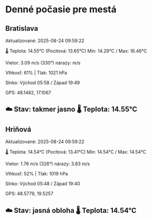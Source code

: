 ﻿# Denné počasie pre mestá

## Bratislava
Aktualizované: 2025-08-24 09:59:22

🌡️ Teplota: 14.55°C 
(Pocitová: 13.65°C)
Min: 14.29°C / Max: 16.46°C

Vietor: 3.09 m/s    (330°) 
nárazy:  m/s

Vlhkosť: 61% | Tlak: 1021 hPa

Slnko: Východ 05:58 / Západ 19:49

GPS: 48.1482, 17.1067

☁️ Stav: takmer jasno        🌡️ Teplota: 14.55°C
---

## Hriňová
Aktualizované: 2025-08-24 09:59:22

🌡️ Teplota: 14.54°C 
(Pocitová: 13.41°C)
Min: 14.54°C / Max: 14.54°C

Vietor: 1.76 m/s (326°)
nárazy: 3.83 m/s

Vlhkosť: 52% | Tlak: 1019 hPa

Slnko: Východ 05:48 / Západ 19:40

GPS: 48.5779, 19.5257

☁️ Stav: jasná obloha        🌡️ Teplota: 14.54°C
---
